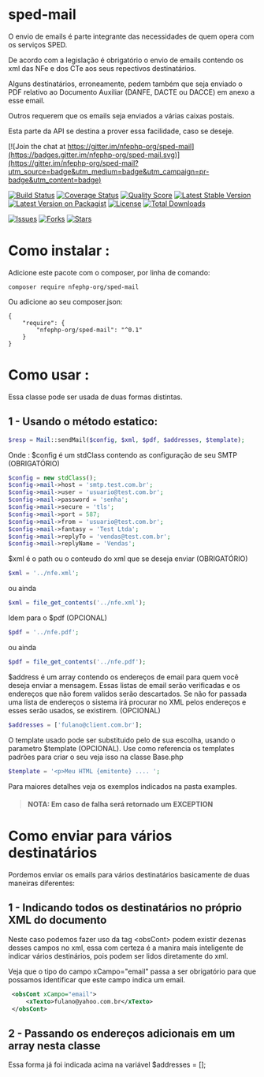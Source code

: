 # sped-mail

O envio de emails é parte integrante das necessidades de quem opera com os serviços SPED.

De acordo com a legislação é obrigatório o envio de emails contendo os xml das NFe e dos CTe aos seus repectivos destinatários.

Alguns destinatários, erroneamente, pedem também que seja enviado o PDF relativo ao Documento Auxiliar (DANFE, DACTE ou DACCE) em anexo a esse email.

Outros requerem que os emails seja enviados a várias caixas postais.

Esta parte da API se destina a prover essa facilidade, caso se deseje.

[![Join the chat at https://gitter.im/nfephp-org/sped-mail](https://badges.gitter.im/nfephp-org/sped-mail.svg)](https://gitter.im/nfephp-org/sped-mail?utm_source=badge&utm_medium=badge&utm_campaign=pr-badge&utm_content=badge)

[![Build Status][ico-travis]][link-travis]
[![Coverage Status][ico-scrutinizer]][link-scrutinizer]
[![Quality Score][ico-code-quality]][link-code-quality]
[![Latest Stable Version][ico-stable]][link-github-releases]
[![Latest Version on Packagist][ico-version]][link-packagist]
[![License][ico-license]][link-packagist]
[![Total Downloads][ico-downloads]][link-downloads]

[![Issues][ico-issues]][link-issues]
[![Forks][ico-forks]][link-forks]
[![Stars][ico-stars]][link-stars]


# Como instalar :

Adicione este pacote com o composer, por linha de comando:
```
composer require nfephp-org/sped-mail
```

Ou adicione ao seu composer.json:
```
{
	"require": {
    	"nfephp-org/sped-mail": "^0.1"
    }
}
```

# Como usar :

Essa classe pode ser usada de duas formas distintas.

## 1 - Usando o método estatico:
```php
$resp = Mail::sendMail($config, $xml, $pdf, $addresses, $template);
```
Onde :
$config é um stdClass contendo as configuração de seu SMTP (OBRIGATÓRIO)
```php
$config = new stdClass();
$config->mail->host = 'smtp.test.com.br';
$config->mail->user = 'usuario@test.com.br';
$config->mail->password = 'senha';
$config->mail->secure = 'tls';
$config->mail->port = 587;
$config->mail->from = 'usuario@test.com.br';
$config->mail->fantasy = 'Test Ltda';
$config->mail->replyTo = 'vendas@test.com.br';
$config->mail->replyName = 'Vendas';
```
$xml é o path ou o conteudo do xml que se deseja enviar (OBRIGATÓRIO)
```php
$xml = '../nfe.xml';
```
ou ainda
```php
$xml = file_get_contents('../nfe.xml');
```
Idem para o $pdf (OPCIONAL)
```php
$pdf = '../nfe.pdf';
```
ou ainda
```php
$pdf = file_get_contents('../nfe.pdf');
```

$address é um array contendo os endereços de email para quem você deseja enviar a mensagem. 
Essas listas de email serão verificadas e os endereços que não forem validos serão descartados.
Se não for passada uma lista de endereços o sistema irá procurar no XML pelos endereços e esses serão usados, se existirem. (OPCIONAL)
```php
$addresses = ['fulano@client.com.br'];
```
O template usado pode ser substituido pelo de sua escolha, usando o parametro $template (OPCIONAL).
Use como referencia os templates padrões para criar o seu veja isso na classe Base.php
```php
$template = '<p>Meu HTML {emitente} .... ';
```

Para maiores detalhes veja os exemplos indicados na pasta examples.

> #### NOTA: Em caso de falha será retornado um EXCEPTION

# Como enviar para vários destinatários

Pordemos enviar os emails para vários destinatários basicamente de duas maneiras diferentes:

## 1 - Indicando todos os destinatários no próprio XML do documento
Neste caso podemos fazer uso da tag &lt;obsCont&gt; podem existir dezenas desses campos no xml, essa com certeza é a manira mais inteligente de indicar vários destinários, pois podem ser lidos diretamente do xml.

Veja que o tipo do campo xCampo="email" passa a ser obrigatório para que possamos identificar que este campo indica um email.

```xml
 <obsCont xCampo="email">
     <xTexto>fulano@yahoo.com.br</xTexto>
 </obsCont>
```


## 2 - Passando os endereços adicionais em um array nesta classe
Essa forma já foi indicada acima na variável $addresses = [];


[ico-stars]: https://img.shields.io/github/stars/nfephp-org/sped-mail.svg?style=flat-square
[ico-forks]: https://img.shields.io/github/forks/nfephp-org/sped-mail.svg?style=flat-square
[ico-issues]: https://img.shields.io/github/issues/nfephp-org/sped-mail.svg?style=flat-square
[ico-travis]: https://img.shields.io/travis/nfephp-org/sped-mail/master.svg?style=flat-square
[ico-scrutinizer]: https://img.shields.io/scrutinizer/coverage/g/nfephp-org/sped-mail.svg?style=flat-square
[ico-code-quality]: https://img.shields.io/scrutinizer/g/nfephp-org/sped-mail.svg?style=flat-square
[ico-downloads]: https://img.shields.io/packagist/dt/nfephp-org/sped-mail.svg?style=flat-square
[ico-version]: https://img.shields.io/packagist/v/nfephp-org/sped-mail.svg?style=flat-square
[ico-stable]: https://poser.pugx.org/nfephp-org/sped-mail/v/stable.svg?style=flat-square
[ico-license]: https://poser.pugx.org/nfephp-org/nfephp/license.svg?style=flat-square

[link-packagist]: https://packagist.org/packages/nfephp-org/sped-mail
[link-github-releases]: https://github.com/nfephp-org/sped-mail/releases
[link-travis]: https://travis-ci.org/nfephp-org/sped-mail
[link-scrutinizer]: https://scrutinizer-ci.com/g/nfephp-org/sped-mail/code-structure
[link-code-quality]: https://scrutinizer-ci.com/g/nfephp-org/sped-mail
[link-downloads]: https://packagist.org/packages/nfephp-org/sped-mail
[link-author]: https://github.com/nfephp-org
[link-issues]: https://github.com/nfephp-org/sped-mail/issues
[link-forks]: https://github.com/nfephp-org/sped-mail/network
[link-stars]: https://github.com/nfephp-org/sped-mail/stargazers

